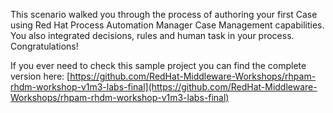 This scenario walked you through the process of authoring your first Case using Red Hat Process Automation Manager Case Management capabilities. You also integrated decisions, rules and human task in your process. Congratulations!

If you ever need to check this sample project you can find the complete version here: [https://github.com/RedHat-Middleware-Workshops/rhpam-rhdm-workshop-v1m3-labs-final](https://github.com/RedHat-Middleware-Workshops/rhpam-rhdm-workshop-v1m3-labs-final)

